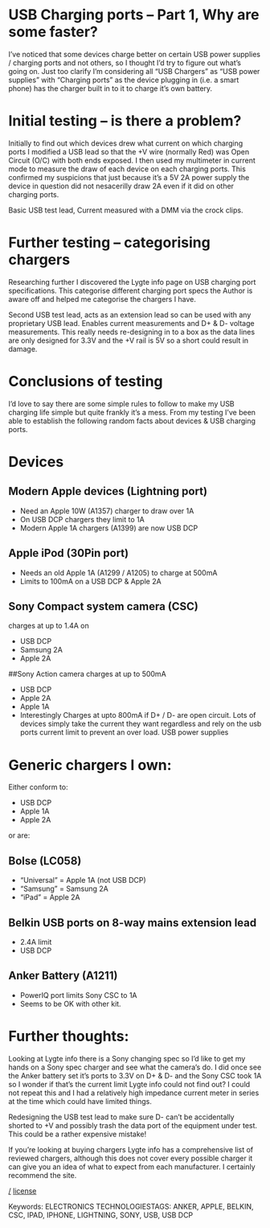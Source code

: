 USB Charging ports – Part 1, Why are some faster?
===
I’ve noticed that some devices charge better on certain USB power supplies / charging ports and not others, so I thought I’d try to figure out what’s going on. Just too clarify I’m considering all “USB Chargers” as “USB power supplies” with “Charging ports” as the device plugging in (i.e. a smart phone) has the charger built in to it to charge it’s own battery.

# Initial testing – is there a problem?
Initially to find out which devices drew what current on which charging ports I modified a USB lead so that the +V wire (normally Red) was Open Circuit (O/C) with both ends exposed. I then used my multimeter in current mode to measure the draw of each device on each charging ports. This confirmed my suspicions that just because it’s a 5V 2A power supply the device in question did not nesacerilly draw 2A even if it did on other charging ports.


Basic USB test lead, Current measured with a DMM via the crock clips.

# Further testing – categorising chargers
Researching further I discovered the Lygte info page on USB charging port specifications. This categorise different charging port specs the Author is aware off and helped me categorise the chargers I have.

Second USB test lead, acts as an extension lead so can be used with any proprietary USB lead. Enables current measurements and D+ & D- voltage measurements. This really needs re-designing in to a box as the data lines are only designed for 3.3V and the +V rail is 5V so a short could result in damage.

# Conclusions of testing
I’d love to say there are some simple rules to follow to make my USB charging life simple but quite frankly it’s a mess. From my testing I’ve been able to establish the following random facts about devices & USB charging ports.

# Devices

## Modern Apple devices (Lightning port)
* Need an Apple 10W (A1357) charger to draw over 1A
* On USB DCP chargers they limit to 1A
* Modern Apple 1A chargers (A1399) are now USB DCP

## Apple iPod (30Pin port)
* Needs an old Apple 1A (A1299 / A1205) to charge at 500mA
* Limits to 100mA on a USB DCP & Apple 2A

## Sony Compact system camera (CSC)
charges at up to 1.4A on 
* USB DCP
* Samsung 2A
* Apple 2A

##Sony Action camera
charges at up to 500mA
* USB DCP
* Apple 2A
* Apple 1A
* Interestingly Charges at upto 800mA if D+ / D- are open circuit.
Lots of devices simply take the current they want regardless and rely on the usb ports current limit to prevent an over load.
USB power supplies

# Generic chargers I own:
Either conform to:
* USB DCP
* Apple 1A
* Apple 2A

or are:

## Bolse (LC058)
* “Universal” = Apple 1A (not USB DCP)
* “Samsung” = Samsung 2A
* “iPad” = Apple 2A

## Belkin USB ports on 8-way mains extension lead
* 2.4A limit
* USB DCP

## Anker Battery (A1211)
* PowerIQ port limits Sony CSC to 1A
* Seems to be OK with other kit.

# Further thoughts:
Looking at Lygte info there is a Sony changing spec so I’d like to get my hands on a Sony spec charger and see what the camera’s do. I did once see the Anker battery set it’s ports to 3.3V on D+ & D- and the Sony CSC took 1A so I wonder if that’s the current limit Lygte info could not find out? I could not repeat this and I had a relatively high impedance current meter in series at the time which could have limited things.

Redesigning the USB test lead to make sure D- can’t be accidentally shorted to +V and possibly trash the data port of the equipment under test. This could be a rather expensive mistake!

If you’re looking at buying chargers Lygte info has a comprehensive list of reviewed chargers, although this does not cover every possible charger it can give you an idea of what to expect from each manufacturer. I certainly recommend the site.

[/](/)
[license](/LICENSE)

Keywords: ELECTRONICS TECHNOLOGIESTAGS: ANKER, APPLE, BELKIN, CSC, IPAD, IPHONE, LIGHTNING, SONY, USB, USB DCP